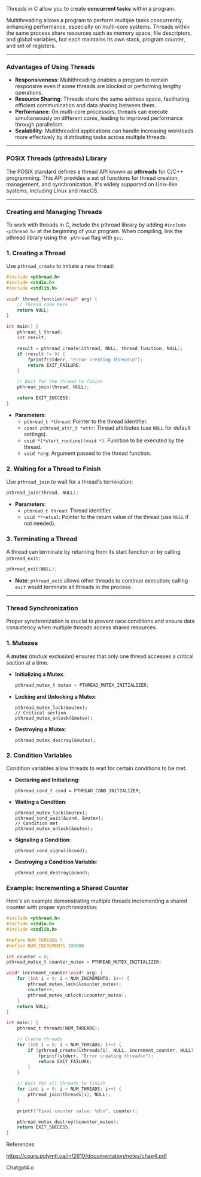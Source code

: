 Threads in C allow you to create **concurrent tasks** within a program. 

Multithreading allows a program to perform multiple tasks concurrently, enhancing performance, especially on multi-core systems. Threads within the same process share resources such as memory space, file descriptors, and global variables, but each maintains its own stack, program counter, and set of registers.

---

### **Advantages of Using Threads**

- **Responsiveness**: Multithreading enables a program to remain responsive even if some threads are blocked or performing lengthy operations.
- **Resource Sharing**: Threads share the same address space, facilitating efficient communication and data sharing between them.
- **Performance**: On multi-core processors, threads can execute simultaneously on different cores, leading to improved performance through parallelism.
- **Scalability**: Multithreaded applications can handle increasing workloads more effectively by distributing tasks across multiple threads.

---

### **POSIX Threads (pthreads) Library**

The POSIX standard defines a thread API known as **pthreads** for C/C++ programming. This API provides a set of functions for thread creation, management, and synchronization. It's widely supported on Unix-like systems, including Linux and macOS.

---

### **Creating and Managing Threads**

To work with threads in C, include the pthread library by adding `#include <pthread.h>` at the beginning of your program. When compiling, link the pthread library using the `-pthread` flag with `gcc`.

### **1. Creating a Thread**

Use `pthread_create` to initiate a new thread:

```c
#include <pthread.h>
#include <stdio.h>
#include <stdlib.h>

void* thread_function(void* arg) {
    // Thread code here
    return NULL;
}

int main() {
    pthread_t thread;
    int result;

    result = pthread_create(&thread, NULL, thread_function, NULL);
    if (result != 0) {
        fprintf(stderr, "Error creating thread\n");
        return EXIT_FAILURE;
    }

    // Wait for the thread to finish
    pthread_join(thread, NULL);

    return EXIT_SUCCESS;
}

```

- **Parameters**:
    - `pthread_t *thread`: Pointer to the thread identifier.
    - `const pthread_attr_t *attr`: Thread attributes (use `NULL` for default settings).
    - `void *(*start_routine)(void *)`: Function to be executed by the thread.
    - `void *arg`: Argument passed to the thread function.

### **2. Waiting for a Thread to Finish**

Use `pthread_join` to wait for a thread's termination:

```c
pthread_join(thread, NULL);

```

- **Parameters**:
    - `pthread_t thread`: Thread identifier.
    - `void **retval`: Pointer to the return value of the thread (use `NULL` if not needed).

### **3. Terminating a Thread**

A thread can terminate by returning from its start function or by calling `pthread_exit`:

```c
pthread_exit(NULL);

```

- **Note**: `pthread_exit` allows other threads to continue execution; calling `exit` would terminate all threads in the process.

---

### **Thread Synchronization**

Proper synchronization is crucial to prevent race conditions and ensure data consistency when multiple threads access shared resources.

### **1. Mutexes**

A **mutex** (mutual exclusion) ensures that only one thread accesses a critical section at a time.

- **Initializing a Mutex**:
    
    ```c
    pthread_mutex_t mutex = PTHREAD_MUTEX_INITIALIZER;
    
    ```
    
- **Locking and Unlocking a Mutex**:
    
    ```
    pthread_mutex_lock(&mutex);
    // Critical section
    pthread_mutex_unlock(&mutex);
    
    ```
    
- **Destroying a Mutex**:
    
    ```
    pthread_mutex_destroy(&mutex);
    ```
    

### **2. Condition Variables**

Condition variables allow threads to wait for certain conditions to be met.

- **Declaring and Initializing**:
    
    ```
    pthread_cond_t cond = PTHREAD_COND_INITIALIZER;
    
    ```
    
- **Waiting a Condition**:
    
    ```
    pthread_mutex_lock(&mutex);
    pthread_cond_wait(&cond, &mutex);
    // Condition met
    pthread_mutex_unlock(&mutex);
    
    ```
    
- **Signaling a Condition**:
    
    ```
    pthread_cond_signal(&cond);
    
    ```
    
- **Destroying a Condition Variable**:
    
    ```
    pthread_cond_destroy(&cond);
    
    ```
    

### **Example: Incrementing a Shared Counter**

Here's an example demonstrating multiple threads incrementing a shared counter with proper synchronization:

```c
#include <pthread.h>
#include <stdio.h>
#include <stdlib.h>

#define NUM_THREADS 5
#define NUM_INCREMENTS 100000

int counter = 0;
pthread_mutex_t counter_mutex = PTHREAD_MUTEX_INITIALIZER;

void* increment_counter(void* arg) {
    for (int i = 0; i < NUM_INCREMENTS; i++) {
        pthread_mutex_lock(&counter_mutex);
        counter++;
        pthread_mutex_unlock(&counter_mutex);
    }
    return NULL;
}

int main() {
    pthread_t threads[NUM_THREADS];

    // Create threads
    for (int i = 0; i < NUM_THREADS; i++) {
        if (pthread_create(&threads[i], NULL, increment_counter, NULL) != 0) {
            fprintf(stderr, "Error creating thread\n");
            return EXIT_FAILURE;
        }
    }

    // Wait for all threads to finish
    for (int i = 0; i < NUM_THREADS; i++) {
        pthread_join(threads[i], NULL);
    }

    printf("Final counter value: %d\n", counter);

    pthread_mutex_destroy(&counter_mutex);
    return EXIT_SUCCESS;
}

```

References

 https://cours.polymtl.ca/inf2610/documentation/notes/chap4.pdf

Chatgpt4.o
